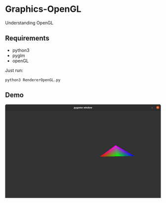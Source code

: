 # Graphics-OpenGL
Understanding OpenGL

## Requirements

* python3
* pyglm
* openGL

Just run:

```shell
python3 RendererOpenGL.py
```

## Demo

![alt-text](https://github.com/RobertoFigueroa/Graphics-OpenGL/blob/main/demo.png)
